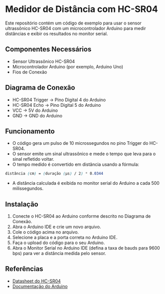 # Medidor de Distância com HC-SR04

Este repositório contém um código de exemplo para usar o sensor ultrassônico HC-SR04 com um microcontrolador Arduino para medir distâncias e exibir os resultados no monitor serial.

## Componentes Necessários
- Sensor Ultrassônico HC-SR04
- Microcontrolador Arduino (por exemplo, Arduino Uno)
- Fios de Conexão

## Diagrama de Conexão
- HC-SR04 Trigger -> Pino Digital 4 do Arduino
- HC-SR04 Echo -> Pino Digital 5 do Arduino
- VCC -> 5V do Arduino
- GND -> GND do Arduino

## Funcionamento
- O código gera um pulso de 10 microssegundos no pino Trigger do HC-SR04.
- O sensor emite um sinal ultrassônico e mede o tempo que leva para o sinal refletido voltar.
- O tempo medido é convertido em distância usando a fórmula:

```scss
distância (cm) = (duração (µs) / 2) * 0.0344
```
- A distância calculada é exibida no monitor serial do Arduino a cada 500 milissegundos.

## Instalação

1. Conecte o HC-SR04 ao Arduino conforme descrito no Diagrama de Conexão.
2. Abra o Arduino IDE e crie um novo arquivo.
3. Cole o código acima no arquivo.
4. Selecione a placa e a porta correta no Arduino IDE.
5. Faça o upload do código para o seu Arduino.
6. Abra o Monitor Serial no Arduino IDE (defina a taxa de bauds para 9600 bps) para ver a distância medida pelo sensor.
 
## Referências

- [Datasheet do HC-SR04](http://www.datasheet.com)
- [Documentação do Arduino](https://docs.arduino.cc/)

